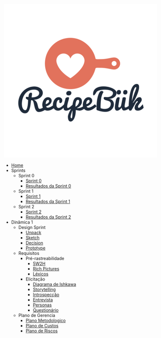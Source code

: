 <a href="/">
    <img src="assets/assets/logo.svg" class="sidebar-recipebuk-logo">
</a>

* [Home](README.md)
* Sprints
    * Sprint 0
        * [Sprint 0](00-sprints/planning/sprint0.md)
        * [Resultados da Sprint 0](00-sprints/results/results0.md)
    * Sprint 1
        * [Sprint 1](00-sprints/planning/sprint1.md)
        * [Resultados da Sprint 1](00-sprints/results/results1.md)
    * Sprint 2
        * [Sprint 2](00-sprints/planning/sprint2.md)
        * [Resultados da Sprint 2](00-sprints/results/results2.md)    
* Dinâmica 1
    * Design Sprint
        * [Unpack](01-design-sprint/unpack.md)
        * [Sketch](01-design-sprint/sketch.md)
        * [Decision](01-design-sprint/decision.md)
        * [Prototype](01-design-sprint/prototype.md)
    * Requisitos
        * Pré-rastreabilidade
            * [5W2H](02-requisitos/pre-rastreabilidade/5w2h.md)
            * [Rich Pictures](02-requisitos/pre-rastreabilidade/richpicture.md)
            * [Léxicos](02-requisitos/pre-rastreabilidade/lexicos.md) 
        * Elicitação
            * [Diagrama de Ishkawa](02-requisitos/elicitacao/diagrama_ishkawa.md)
            * [Storytelling](02-requisitos/elicitacao/storytelling.md)
            * [Introspecção](02-requisitos/elicitacao/introspeccao.md)
            * [Entrevista](02-requisitos/elicitacao/entrevista.md)
            * [Personas](02-requisitos/elicitacao/personas.md)
            * [Questionário](02-requisitos/elicitacao/questionario.md)
    * Plano de Gerencia
        * [Plano Metodologico](03-plano-gerencia/plano-metodologico.md)
        * [Plano de Custos](03-plano-gerencia/plano-custos.md)
        * [Plano de Riscos](03-plano-gerencia/plano-riscos.md)
